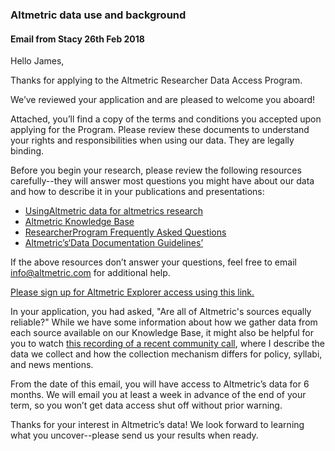 ### Altmetric data use and background



#### Email from Stacy 26th Feb 2018

Hello James,

Thanks for applying to the Altmetric Researcher Data Access Program.

We’ve reviewed your application and are pleased to welcome you aboard!

Attached, you’ll find a copy of the terms and conditions you accepted upon applying for the Program. Please review these documents to understand your rights and responsibilities when using our data. They are legally binding.

Before you begin your research, please review the following resources carefully--they will answer most questions you might have about our data and how to describe it in your publications and presentations:

- [UsingAltmetric data for altmetrics research](https://help.altmetric.com/support/solutions/articles/6000190631-using-altmetric-data-for-altmetrics-research)
- [Altmetric Knowledge Base](https://help.altmetric.com/)
- [ResearcherProgram Frequently Asked Questions](https://docs.google.com/document/d/1tpciKyx4xB_wavorEwjZx3hkbXt6Rg728JCRBCMcwu0/edit#)
- [Altmetric’s‘Data Documentation Guidelines’](https://drive.google.com/file/d/1GXAvCbxVnI02oGRQQls3duwEgwLY2AEP/view?usp=sharing)

If the above resources don’t answer your questions, feel free to email [info@altmetric.com](mailto:info@altmetric.com) for additional help.

[Please sign up for Altmetric Explorer access using this link.](http://www.altmetric.com/explorer/signup/ca87f253-bb5a-48e6-be84-5e07e3db8337)

In your application, you had asked, "Are all of Altmetric's sources equally reliable?" While we have some information about how we gather data from each source available on our Knowledge Base, it might also be helpful for you to watch [this recording of a recent community call](https://youtu.be/cPfv-duKGDQ?t=15m36s), where I describe the data we collect and how the collection mechanism differs for policy, syllabi, and news mentions.

From the date of this email, you will have access to Altmetric’s data for 6 months. We will email you at least a week in advance of the end of your term, so you won’t get data access shut off without prior warning.

Thanks for your interest in Altmetric’s data! We look forward to learning what you uncover--please send us your results when ready.